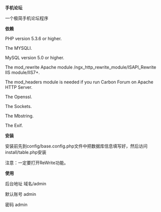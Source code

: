 **手机论坛**

一个极简手机论坛程序

**依赖**

PHP version 5.3.6 or higher.

The MYSQLI.

MySQL version 5.0 or higher.

The mod_rewrite Apache module /ngx_http_rewrite_module/ISAPI_Rewrite IIS module/IIS7+.

The mod_headers module is needed if you run Carbon Forum on Apache HTTP Server.

The Openssl.

The Sockets.

The Mbstring.

The Exif.

**安装**

安装前先到config/base.config.php文件中把数据库信息填写好，然后访问install/table.php安装

注意：一定要打开ReWrite功能。

**使用**

后台地址 域名/admin

默认账号  admin

密码     admin

